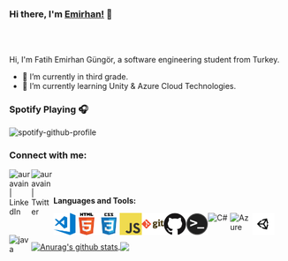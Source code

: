 ### Hi there, I'm [Emirhan!](https://fatihemirhangungor.github.io) 👋

<br />
<br />

Hi, I'm Fatih Emirhan Güngör, a software engineering student from Turkey.

- 🔭 I’m currently in third grade.
- 🌱 I’m currently learning Unity & Azure Cloud Technologies.

### Spotify Playing 🎧

![spotify-github-profile](/img/example.svg)

### Connect with me:

[<img src="https://edent.github.io/SuperTinyIcons/images/svg/linkedin.svg" align="left" alt="auravain | LinkedIn" width="40px" />](https://www.linkedin.com/in/fatihemirhangungor/)
[<img src="https://edent.github.io/SuperTinyIcons/images/svg/twitter.svg" align="left" alt="auravain | Twitter" width="40px" />](https://twitter.com/fatihangungor)

<br />
<br />


**Languages and Tools:**  

<img align="left" alt="Visual Studio Code" width="40px" src="https://raw.githubusercontent.com/github/explore/80688e429a7d4ef2fca1e82350fe8e3517d3494d/topics/visual-studio-code/visual-studio-code.png" />
<img align="left" alt="HTML5" width="40px" src="https://raw.githubusercontent.com/github/explore/80688e429a7d4ef2fca1e82350fe8e3517d3494d/topics/html/html.png" />
<img align="left" alt="CSS3" width="40px" src="https://raw.githubusercontent.com/github/explore/80688e429a7d4ef2fca1e82350fe8e3517d3494d/topics/css/css.png" />
<img align="left" alt="JavaScript" width="40px" src="https://raw.githubusercontent.com/github/explore/80688e429a7d4ef2fca1e82350fe8e3517d3494d/topics/javascript/javascript.png" />
<!--<img align="left" alt="React" width="40px" src="https://raw.githubusercontent.com/github/explore/80688e429a7d4ef2fca1e82350fe8e3517d3494d/topics/react/react.png" />
<img align="left" alt="Node.js" width="40px" src="https://raw.githubusercontent.com/github/explore/80688e429a7d4ef2fca1e82350fe8e3517d3494d/topics/nodejs/nodejs.png" />-->
<img align="left" alt="Git" width="40px" src="https://raw.githubusercontent.com/github/explore/80688e429a7d4ef2fca1e82350fe8e3517d3494d/topics/git/git.png" />
<img align="left" alt="GitHub" width="40px" src="https://raw.githubusercontent.com/github/explore/78df643247d429f6cc873026c0622819ad797942/topics/github/github.png" />
<img align="left" alt="Terminal" width="40px" src="https://raw.githubusercontent.com/github/explore/80688e429a7d4ef2fca1e82350fe8e3517d3494d/topics/terminal/terminal.png" />
<!--<img align="left" alt="C" width="40px" src="https://raw.githubusercontent.com/jmnote/z-icons/master/svg/c.svg" />-->
<img align="left" alt="C#" width="40px" src="https://raw.githubusercontent.com/jmnote/z-icons/master/svg/csharp.svg" />
<img align="left" alt="Azure" width="40px" src="https://github.com/benc-uk/icon-collection/blob/master/azure-docs/azure.svg" />
<img align="left" alt="Unity" width="40px" src="https://github.com/fatihemirhangungor/fatihemirhangungor/blob/main/unity-tab-circle-white.png" />
<img align="left" alt="java" width="40px" src="https://raw.githubusercontent.com/jmnote/z-icons/master/svg/java.svg" />
<br />  
<br></br>
  
<a href="https://github.com/fatihemirhangungor/github-readme-stats">
  <img align="center" src="https://github-readme-stats.vercel.app/api?username=fatihemirhangungor&show_icons=true&include_all_commits=true&theme=radical" alt="Anurag's github stats" />
</a>
<a href="https://github.com/fatihemirhangungor/github-readme-stats">
  <!-- Change the `github-readme-stats.anuraghazra1.vercel.app` to `github-readme-stats.vercel.app`  -->
  <img align="center" src="https://github-readme-stats.vercel.app/api/top-langs/?username=fatihemirhangungor&layout=compact&theme=radical" />
</a>


